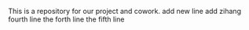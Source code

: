 This is a repository for our project and cowork.
add new line
add
zihang fourth line
the forth line
the fifth line